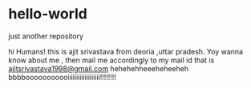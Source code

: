 # hello-world
just another repository

hi Humans!
 this is ajit srivastava from deoria ,uttar pradesh. Yoy wanna know about me , then mail me accordingly to my mail id that is ajitsrivastava1998@gmail.com
 hehehehheeeheheeheh bbbbooooooooooiiiiiiiiiiiiiiiiiii!!!!!!!!
